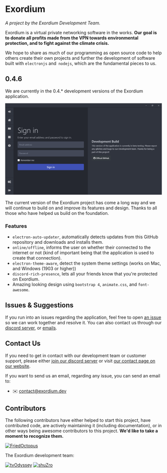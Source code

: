 # Exordium
*A project by the Exordium Development Team.*

Exordium is a virtual private networking software in the works. **Our goal is to donate all profits made from the VPN towards environmental protection, and to fight against the climate crisis.** 

We hope to share as much of our programming as open source code to help others create their own projects and further the development of software built with `electronjs` and` nodejs`, which are the fundamental pieces to us. 

## 0.4.6

We are currently in the 0.4.* development versions of the Exordium application.

![](screenshots/screenshot-0.4.0.png)

The current version of the Exordium project has come a long way and we will continue to build on and improve its features and design. Thanks to all those who have helped us build on the foundation.

### Features

- `electron-auto-updater`, automatically detects updates from this GitHub repository and downloads and installs them.
- `online/offline`, informs the user on whether their connected to the internet or not (kind of important being that the application is used to create that connection).
- `electron-theme-aware`, detect the system theme settings (works on Mac, and Windows (1903 or higher))
- `discord-rich-presence`, lets all your friends know that you're protected on Exordium.
- Amazing looking design using `bootstrap 4`, `animate.css`, and `font-awesome`.

## Issues & Suggestions

If you run into an issues regarding the application, feel free to open [an issue](https://github.com/exordium-dev/exordium/projects/2) so we can work together and resolve it. You can also contact us through our [discord server](https://discord.exordium.dev/), or [emails](mailto:contact@exordium.dev).

## Contact Us

If you need to get in contact with our development team or customer support, please either [join our discord server](https://discord.exordium.dev) or visit [our contact page on our website](https://exordium.dev/contact).

If you want to send us an email, regarding any issue, you can send an email to:
- :envelope: [contact@exordium.dev](mailto:contact@exordium.dev)

## Contributors

The following contributors have either helped to start this project, have contributed
code, are actively maintaining it (including documentation), or in other ways
being awesome contributors to this project. **We'd like to take a moment to recognize them.**

[<img src="https://github.com/FriedOctopus.png?size=72" alt="FriedOctopus" width="72">](https://github.com/FriedOctopus)

The Exordium development team:

[<img src="https://github.com/tvOdyssey.png?size=72" alt="tvOdyssey" width="72">](https://github.com/tvOdyssey)
[<img src="https://github.com/shuZro.png?size=72" alt="shuZro" width="72">](https://github.com/shuZro)
